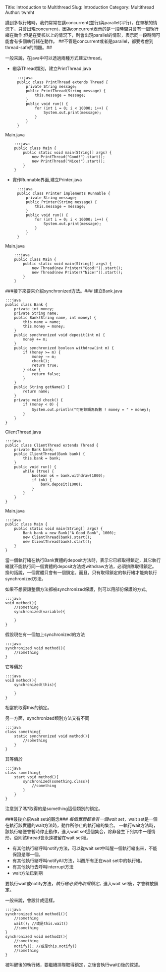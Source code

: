 Title: Introduction to Multithread
Slug: Introduction
Category: Multithread
Author: twmht

講到多執行緒時，我們常常在講concurrent(並行)與parallel(平行)，在單核的情況下，只會出現concurrent，因為concurrent表示的是一段時間只會有一個執行緒在動作;但是在雙核以上的情況下，則會出現parallel的情形，表示同一段時間可能會有多個執行緒在動作。
##不管是concurrent或者是parallel，都要考慮到thread-safe的問題。##

一般來說，在java中可以透過兩種方式建立thread。

* 繼承Thread類別，建立PrintThread.java

        :::java
        public class PrintThread extends Thread {
            private String message;
            public PrintThread(String message) {
                this.message = message;
            }
            public void run() {
                for (int i = 0; i < 10000; i++) {
                    System.out.print(message);
                }
            }
        }
Main.java

        :::java
        public class Main {
            public static void main(String[] args) {
                new PrintThread("Good!").start();
                new PrintThread("Nice!").start();
            }
        }

* 實作Runnable界面,建立Printer.java

        :::java
        public class Printer implements Runnable {
            private String message;
            public Printer(String message) {
                this.message = message;
            }
            public void run() {
                for (int i = 0; i < 10000; i++) {
                    System.out.print(message);
                }
            }
        }
Main.java

        :::java
        public class Main {
            public static void main(String[] args) {
                new Thread(new Printer("Good!")).start();
                new Thread(new Printer("Nice!")).start();
            }
        }

###接下來要來介紹synchronized方法。###
建立Bank.java

    :::java
    public class Bank {
        private int money;
        private String name;
        public Bank(String name, int money) {
            this.name = name;
            this.money = money;
        }
        public synchronized void deposit(int m) {
            money += m;
        }
        public synchronized boolean withdraw(int m) {
            if (money >= m) {
                money -= m;
                check();
                return true;
            } else {
                return false;
            }
        }
        public String getName() {
            return name;
        }
        private void check() {
            if (money < 0) {
                System.out.println("可用餘額為負數 ! money = " + money);
            }
        }
    }

ClientThread.java

    :::java
    public class ClientThread extends Thread {
        private Bank bank;
        public ClientThread(Bank bank) {
            this.bank = bank;
        }
        public void run() {
            while (true) {
                boolean ok = bank.withdraw(1000);
                if (ok) {
                    bank.deposit(1000);
                }
            }
        }
    }

Main.java

    :::java
    public class Main {
        public static void main(String[] args) {
            Bank bank = new Bank("A Good Bank", 1000);
            new ClientThread(bank).start();
            new ClientThread(bank).start();
        }
    }

當一個執行緒在執行Bank實體的deposit方法時，表示它已經取得鎖定，其它執行緒就不能執行同一個實體的deposit方法或withdraw方法，必須排隊取得鎖定。
換句話說，一個實體只會有一個鎖定。而且，只有取得鎖定的執行緒才能夠執行synchronized方法。

如果不想要讓整個方法都被synchronized保護，則可以用部份保護的方式。

    :::java
    void method(){
        //something
        synchronized(variable){
            
        }
    }

假設現在有一個加上synchronized的方法

    :::java
    synchronized void method(){
        //something
    }

它等價於

    :::java
    void method(){
        synchronized(this){

        }
    }
相當於取得this的鎖定。

另一方面，synchronized類別方法又有不同

    :::java
    class something{
        static synchronized void method(){
            //something
        }
    }

其等價於

    :::java
    class something{
        start void method(){
            synchronized(something.class){
                //something
            }
        }
    }
注意到了嗎?取得的是something這個類別的鎖定。

###最後介紹wait set的觀念###
*每個實體都會有一個wait set*，wait set是一個在執行該實體的wait方法時，動作所停止的執行緒的集合。
一執行wait方法時，該執行緒便會暫時停止動作，進入wait set這個集合，除非發生下列其中一種情形，否則該thread會永遠被留在wait set裡。

* 有其他執行緒呼叫notify方法，可以從wait set中叫醒一個執行緒出來，不能保證是哪一個。
* 有其他執行緒呼叫notifyAll方法，叫醒所有正在wait set中的執行緒。
* 有其他執行去呼叫Interrupt方法
* wait方法已到期

要執行wait或notify方法，*執行緒必須先取得鎖定*，進入wait set後，才會釋放鎖定。

一般來說，會設計成這樣。

    :::java
    synchronized void method1(){
        //something
        wait(); //或是this.wait()
        //something
    }
    synchronized void method2(){
        //something
        notify(); //或是this.notify()
        //something
    }
被叫醒後的執行緒，要繼續排隊取得鎖定，之後會執行wait()後的敘述。
